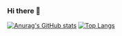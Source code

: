 ### Hi there 👋
[![Anurag's GitHub stats](https://github-readme-stats.vercel.app/api?username=JoshAtticus&show_icons=true&theme=radical)](https://github.com/anuraghazra/github-readme-stats)
[![Top Langs](https://github-readme-stats.vercel.app/api/top-langs/?username=JoshAtticus&show_icons=true&theme=radical)](https://github.com/anuraghazra/github-readme-stats)

